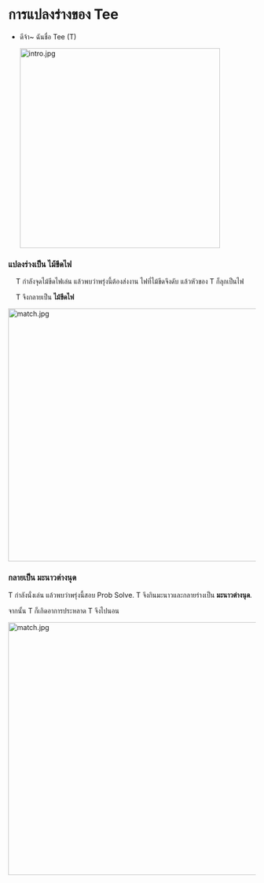 # การแปลงร่างของ Tee

- ดีจ้า~ ฉันชื่อ Tee (T)
  
  <img src="https://raw.githubusercontent.com/L0rdT33z/Tee-Transformation/main/img/intro.jpg" title="" alt="intro.jpg" width="407">

### แปลงร่างเป็น ไม้ขีดไฟ

    T กำลังจุดไม้ขีดไฟเล่น แล้วพบว่าพรุ่งนี้ต้องส่งงาน ไฟที่ไม้ขีดจึงดับ แล้วหัวของ T ก็ลุกเป็นไฟ 

    T จึงกลายเป็น **ไม้ขีดไฟ**

<img title="" src="https://raw.githubusercontent.com/L0rdT33z/Tee-Transformation/main/img/match.jpg" alt="match.jpg" width="515">

### กลายเป็น มะนาวต่างนุด

T กำลังนั่งเล่น แล้วพบว่าพรุ่งนี้สอบ Prob Solve. T จึงกินมะนาวและกลายร่างเป็น **มะนาวต่างนุด**.

จากนั้น T ก็เกิดอาการประหลาด T จึงไปนอน

<img title="" src="https://raw.githubusercontent.com/L0rdT33z/Tee-Transformation/main/img/lemon.jpg" alt="match.jpg" width="515">
